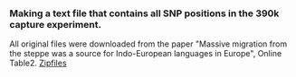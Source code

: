 ### Making a text file that contains all SNP positions in the 390k capture experiment.

All original files were downloaded from the paper "Massive migration from the steppe was a source for Indo-European languages in Europe",  Online Table2. [Zipfiles](https://www.nature.com/articles/nature14317)
